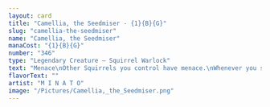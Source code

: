 ```yaml
---
layout: card
title: "Camellia, the Seedmiser - {1}{B}{G}"
slug: "camellia-the-seedmiser"
name: "Camellia, the Seedmiser"
manaCost: "{1}{B}{G}"
number: "346"
type: "Legendary Creature — Squirrel Warlock"
text: "Menace\nOther Squirrels you control have menace.\nWhenever you sacrifice one or more Foods, create a 1/1 green Squirrel creature token.\n{2}, Forage: Put a +1/+1 counter on each other Squirrel you control. (To forage, exile three cards from your graveyard or sacrifice a Food.)"
flavorText: ""
artist: "M I N A T O"
image: "/Pictures/Camellia,_the_Seedmiser.png"
---
```


